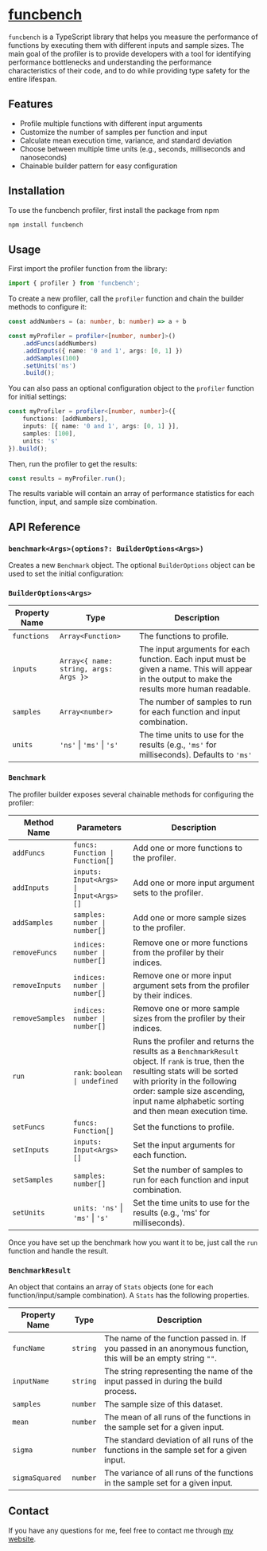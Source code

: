 # [funcbench](https://www.npmjs.com/package/funcbench)
`funcbench` is a TypeScript library that helps you measure the performance of functions by executing them with different inputs and sample sizes. The main goal of the profiler is to provide developers with a tool for identifying performance bottlenecks and understanding the performance characteristics of their code, and to do while providing type safety for the entire lifespan.

## **Features**
- Profile multiple functions with different input arguments
- Customize the number of samples per function and input
- Calculate mean execution time, variance, and standard deviation
- Choose between multiple time units (e.g., seconds, milliseconds and nanoseconds)
- Chainable builder pattern for easy configuration

## **Installation**
To use the funcbench profiler, first install the package from npm

```bash
npm install funcbench
```
## **Usage**

First import the profiler function from the library:

```typescript
import { profiler } from 'funcbench';
```
To create a new profiler, call the `profiler` function and chain the builder methods to configure it:

```typescript
const addNumbers = (a: number, b: number) => a + b

const myProfiler = profiler<[number, number]>()
    .addFuncs(addNumbers)
    .addInputs({ name: '0 and 1', args: [0, 1] })
    .addSamples(100)
    .setUnits('ms')
    .build();
```
You can also pass an optional configuration object to the `profiler` function for initial settings:

```typescript
const myProfiler = profiler<[number, number]>({
    functions: [addNumbers],
    inputs: [{ name: '0 and 1', args: [0, 1] }],
    samples: [100],
    units: 's'
}).build();
```
Then, run the profiler to get the results:

```javascript
const results = myProfiler.run();
```
The results variable will contain an array of performance statistics for each function, input, and sample size combination. 

## **API Reference** 

### `benchmark<Args>(options?: BuilderOptions<Args>)`

Creates a new `Benchmark` object. The optional `BuilderOptions` object can be used to set the initial configuration:

### `BuilderOptions<Args>`

| Property Name | Type                  | Description                                                               |
|---------------|-----------------------|---------------------------------------------------------------------------|
| `functions`     | `Array<Function>`       | The functions to profile.                                                 |
| `inputs`        | `Array<{ name: string, args: Args }>`    | The input arguments for each function. Each input must be given a name. This will appear in the output to make the results more human readable.                                    |
| `samples`       | `Array<number>`         | The number of samples to run for each function and input combination.     |
| `units`         | `'ns'` \| `'ms'` \| `'s'`                 | The time units to use for the results (e.g., `'ms'` for milliseconds). Defaults to `'ms'`      |

### `Benchmark`

The profiler builder exposes several chainable methods for configuring the profiler:

| Method Name       | Parameters                                | Description                                                                               |
|-------------------|-------------------------------------------|-------------------------------------------------------------------------------------------|
| `addFuncs`          | `funcs: Function \| Function[]`             | Add one or more functions to the profiler.                                               |
| `addInputs`         | `inputs: Input<Args> \| Input<Args>[]`      | Add one or more input argument sets to the profiler.                                     |
| `addSamples`        | `samples: number \| number[]`               | Add one or more sample sizes to the profiler.                                            |
| `removeFuncs`       | `indices: number \| number[]`               | Remove one or more functions from the profiler by their indices.                         |
| `removeInputs`      | `indices: number \| number[]`               | Remove one or more input argument sets from the profiler by their indices.               |
| `removeSamples`     | `indices: number \| number[]`               | Remove one or more sample sizes from the profiler by their indices.                      |
| `run`         | `rank`: `boolean \| undefined`       | Runs the profiler and returns the results as a `BenchmarkResult` object. If `rank` is true, then the resulting stats will be sorted with priority in the following order: sample size ascending, input name alphabetic sorting and then mean execution time. |
| `setFuncs`          | `funcs: Function[]`                         | Set the functions to profile.                                                            |
| `setInputs`         | `inputs: Input<Args>[]`                     | Set the input arguments for each function.                                               |
| `setSamples`       | `samples: number[]`                         | Set the number of samples to run for each function and input combination.                |
| `setUnits`          | `units: 'ns'` \| `'ms'` \| `'s'`                              | Set the time units to use for the results (e.g., 'ms' for milliseconds).                |

Once you have set up the benchmark how you want it to be, just call the `run` function and handle the result.

### `BenchmarkResult`

An object that contains an array of `Stats` objects (one for each function/input/sample combination). A `Stats` has the following properties.

| Property Name | Type                  | Description                                                               |
|---------------|-----------------------|---------------------------------------------------------------------------|
| `funcName`        | `string`    | The name of the function passed in. If you passed in an anonymous function, this will be an empty string `""`.
| `inputName`       | `string`         | The string representing the name of the input passed in during the build process.
| `samples`         | `number` | The sample size of this dataset.
| `mean`         | `number` | The mean of all runs of the functions in the sample set for a given input.
| `sigma`         | `number` | The standard deviation of all runs of the functions in the sample set for a given input.
| `sigmaSquared`         | `number` | The variance of all runs of the functions in the sample set for a given input.

## **Contact**

If you have any questions for me, feel free to contact me through [my website](https://www.davidjonesdev.com/contact).
